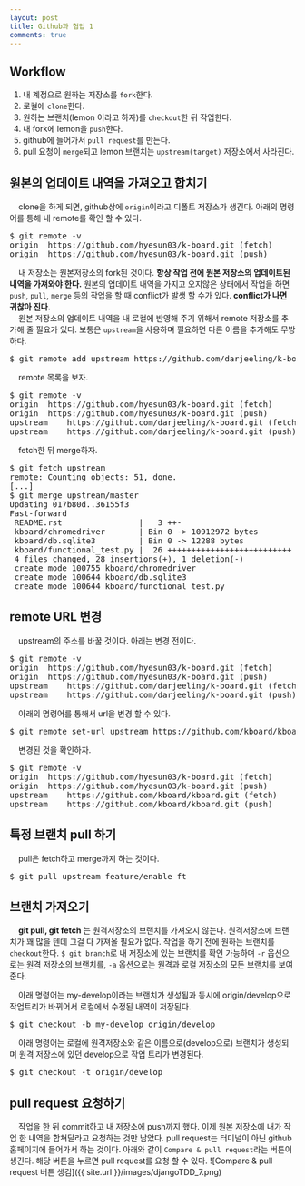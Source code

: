 ```yaml
---
layout: post
title: Github과 협업 1
comments: true
---
```


## **Workflow**

1. 내 계정으로 원하는 저장소를 `fork`한다.
2. 로컬에 `clone`한다.
3. 원하는 브랜치(lemon 이라고 하자)를 `checkout`한 뒤 작업한다.
4. 내 fork에 lemon을 `push`한다.
5. github에 들어가서 `pull request`를 만든다.
6. pull 요청이 `merge`되고 lemon 브랜치는 `upstream(target)` 저장소에서 사라진다.

## **원본의 업데이트 내역을 가져오고 합치기**
&nbsp;&nbsp;&nbsp; clone을 하게 되면, github상에 `origin`이라고 디폴트 저장소가 생긴다. 아래의 명령어를 통해 내 remote를 확인 할 수 있다.
<pre>$ git remote -v
origin	https://github.com/hyesun03/k-board.git (fetch)
origin	https://github.com/hyesun03/k-board.git (push)</pre>
&nbsp;&nbsp;&nbsp; 내 저장소는 원본저장소의 fork된 것이다. **항상 작업 전에 원본 저장소의 업데이트된 내역을 가져와야 한다.** 원본의 업데이트 내역을 가지고 오지않은 상태에서 작업을 하면 `push`, `pull`, `merge` 등의 작업을 할 때 conflict가 발생 할 수가 있다. **conflict가 나면 귀찮아 진다.**       
&nbsp;&nbsp;&nbsp; 원본 저장소의 업데이트 내역을 내 로컬에 반영해 주기 위해서 remote 저장소를 추가해 줄 필요가 있다. 보통은 `upstream`을 사용하며 필요하면 다른 이름을 추가해도 무방하다.
<pre>$ git remote add upstream https://github.com/darjeeling/k-board.git</pre>
&nbsp;&nbsp;&nbsp; remote 목록을 보자.
<pre>$ git remote -v
origin	https://github.com/hyesun03/k-board.git (fetch)
origin	https://github.com/hyesun03/k-board.git (push)
upstream	https://github.com/darjeeling/k-board.git (fetch)
upstream	https://github.com/darjeeling/k-board.git (push)</pre>
&nbsp;&nbsp;&nbsp; fetch한 뒤 merge하자.
<pre>$ git fetch upstream
remote: Counting objects: 51, done.
[...]
$ git merge upstream/master
Updating 017b80d..36155f3
Fast-forward
 README.rst                |   3 ++-
 kboard/chromedriver       | Bin 0 -> 10912972 bytes
 kboard/db.sqlite3         | Bin 0 -> 12288 bytes
 kboard/functional_test.py |  26 ++++++++++++++++++++++++++
 4 files changed, 28 insertions(+), 1 deletion(-)
 create mode 100755 kboard/chromedriver
 create mode 100644 kboard/db.sqlite3
 create mode 100644 kboard/functional_test.py
</pre>

## **remote URL 변경**
&nbsp;&nbsp;&nbsp; upstream의 주소를 바꿀 것이다. 아래는 변경 전이다.
<pre>$ git remote -v
origin	https://github.com/hyesun03/k-board.git (fetch)
origin	https://github.com/hyesun03/k-board.git (push)
upstream	https://github.com/darjeeling/k-board.git (fetch)
upstream	https://github.com/darjeeling/k-board.git (push)</pre>
&nbsp;&nbsp;&nbsp; 아래의 명령어를 통해서 url을 변경 할 수 있다.
<pre>$ git remote set-url upstream https://github.com/kboard/kboard.git</pre>
&nbsp;&nbsp;&nbsp; 변경된 것을 확인하자.
<pre>$ git remote -v
origin	https://github.com/hyesun03/k-board.git (fetch)
origin	https://github.com/hyesun03/k-board.git (push)
upstream	https://github.com/kboard/kboard.git (fetch)
upstream	https://github.com/kboard/kboard.git (push)</pre>

## **특정 브랜치 pull 하기**
&nbsp;&nbsp;&nbsp; pull은 fetch하고 merge까지 하는 것이다.
<pre>$ git pull upstream feature/enable_ft</pre>

## **브랜치 가져오기**
&nbsp;&nbsp;&nbsp; **git pull, git fetch** 는 원격저장소의 브랜치를 가져오지 않는다. 원격저장소에 브랜치가 꽤 많을 텐데 그걸 다 가져올 필요가 없다. 작업을 하기 전에 원하는 브랜치를 `checkout`한다. `$ git branch`로 내 저장소에 있는 브랜치를 확인 가능하며 `-r` 옵션으로는 원격 저장소의 브랜치를, `-a` 옵션으로는 원격과 로컬 저장소의 모든 브랜치를 보여준다.    

&nbsp;&nbsp;&nbsp; 아래 명령어는 my-develop이라는 브랜치가 생성됨과 동시에 origin/develop으로 작업트리가 바뀌어서 로컬에서 수정된 내역이 저장된다.
<pre>$ git checkout -b my-develop origin/develop
</pre>
&nbsp;&nbsp;&nbsp; 아래 명령어는 로컬에 원격저장소와 같은 이름으로(develop으로) 브랜치가 생성되며 원격 저장소에 있던 develop으로 작업 트리가 변경된다.
<pre>$ git checkout -t origin/develop
</pre>

## **pull request 요청하기**
&nbsp;&nbsp;&nbsp; 작업을 한 뒤 commit하고 내 저장소에 push까지 했다. 이제 원본 저장소에 내가 작업 한 내역을 합쳐달라고 요청하는 것만 남았다. pull request는 터미널이 아닌 github 홈페이지에 들어가서 하는 것이다. 아래와 같이 `Compare & pull request`라는 버튼이 생긴다. 해당 버튼을 누르면 pull request를 요청 할 수 있다.
![Compare & pull request 버튼 생김]({{ site.url }}/images/djangoTDD_7.png)
